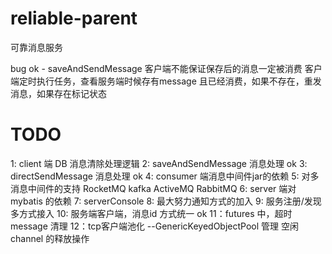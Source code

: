 # reliable-parent
可靠消息服务


bug
ok - saveAndSendMessage 客户端不能保证保存后的消息一定被消费 客户端定时执行任务，查看服务端时候存有message 且已经消费，如果不存在，重发消息，如果存在标记状态



# TODO
1:  client 端 DB 消息清除处理逻辑
2:  saveAndSendMessage 消息处理 ok
3:  directSendMessage 消息处理 ok 
4:  consumer 端消息中间件jar的依赖
5:  对多消息中间件的支持 RocketMQ kafka ActiveMQ RabbitMQ
6:  server 端对 mybatis 的依赖
7:  serverConsole
8:  最大努力通知方式的加入
9:  服务注册/发现多方式接入
10: 服务端客户端，消息id 方式统一 ok 
11：futures 中，超时message 清理
12：tcp客户端池化 --GenericKeyedObjectPool 管理 空闲 channel 的释放操作